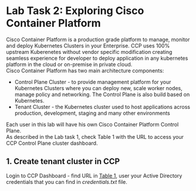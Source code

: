 # Lab Task 2: Exploring Cisco Container Platform



Cisco Container Platform is a production grade platform to manage, monitor and deploy Kubernetes Clusters in your Enterprise. 
CCP uses 100% upstream Kuberenetes without vendor specific modification creating seamless experience for developer to deploy application in any kubernetes platform in the cloud or on-premise in private cloud.  
Cisco Container Platform has two main architecture components:
- Control Plane Cluster - to provide management platform for your Kubernetes Clusters where you can deploy new, scale worker nodes, manage policy and networking. The Control Plane is also build based on Kubernetes.
- Tenant Cluster - the Kubernetes cluster used to host applications across production, development, staging and many other environments

Each user in this lab will have his own Cisco Container Platform Control Plane.  
As described in the Lab task 1, check Table 1 with the URL to access your CCP Control Plane cluster dashboard.

## 1. Create tenant cluster in CCP

Login to CCP Dashboard - find URL in [Table 1](../lab_task_1_environment_access.md), user your Active Directory credentials that you can find in *credentials.txt* file. 

